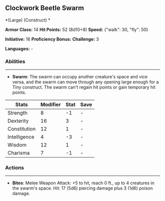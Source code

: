 ## Clockwork Beetle Swarm
*(Large) (Construct) *

**Armor Class:** 14
**Hit Points:** 52 (8d10+8)
**Speed:** {"walk": 30, "fly": 50}

**Initiative:** 16
**Proficiency Bonus:**
**Challenge:** 3

**Languages:** -

### Abilities
 --- 
- **Swarm**: The swarm can occupy another creature's space and vice versa, and the swarm can move through any opening large enough for a Tiny construct. The swarm can't regain hit points or gain temporary hit points.



| Stats | Modifier | Stat | Save
| ---- | ---- | ---- | ---- |
| Strength | 8 | -1 | - |
| Dexterity | 16 | 3 | - |
| Constitution | 12 | 1 | - |
| Intelligence | 4 | -3 | - |
| Wisdom | 12 | 1 | - |
| Charisma | 7 | -1 | - |

### Actions
 --- 
- **Bites**: Melee Weapon Attack: +5 to hit, reach 0 ft., up to 4 creatures in the swarm's space. Hit: 17 (5d6) piercing damage plus 3 (1d6) poison damage.

